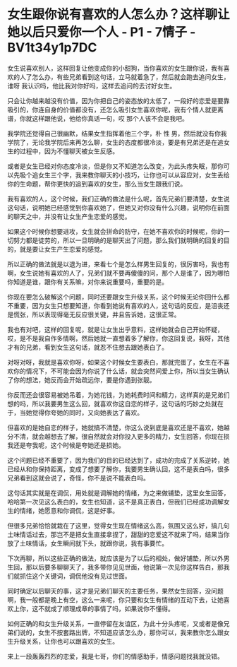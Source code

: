 # 女生跟你说有喜欢的人怎么办？这样聊让她以后只爱你一个人 - P1 - 7情子 - BV1t34y1p7DC

女生说喜欢别人，这样回复让他变成你的小甜狗，当你喜欢的女生跟你说，我有喜欢的人了怎么办，有些兄弟看到这句话，立马就着急了，然后就会跑去追问女生，谁呀 我认识吗，他比我对你好吗，这样去追问的去讨好女生。

只会让你越来越没有价值，因为你把自己的姿态放的太低了，一段好的恋爱是要靠吸引的，你连自身的价值都没有，还怎么吸引女生喜欢你呢，我有个情人就更离谱，你就这样跟他说，他给你真话一句，哎 那个人该不会是我吧。

我学院还觉得自己很幽默，结果女生指挥着他三个字，朴 性 男，然后就没有你我学院了，无论我学院后来再怎么聊，女生的态度都很冷淡，要是有兄弟还是在追女生的过程中，因为不懂聊天被女生反感。

或者是女生已经对你态度冷淡，但是你又不知道怎么改变，为此头疼失眠，那你可以先吸个追女生三个字，我来教你聊天的小技巧，让你也可以从容应对，女生丢给你的生命题，帮你更快的追到喜欢的女生，那么当女生跟我们说。

我有喜欢的人，这个时候，我们正确的做法是什么呢，首先兄弟们要清楚，女生说这句话，说明她已经感觉到你喜欢她了，但她又对你没有什么兴趣，说明你在前面的聊天之中，并没有让女生产生恋爱的感觉。

如果这个时候你想要进攻，女生就会拼命的防守，在她不喜欢你的时候呢，你的一切努力都是徒劳的，所以一旦明确的是聊天出了问题，那么我们就明确的回复的目的，就是要让女生产生恋爱的感觉。

所以正确的做法就是以退为进，来看七个是怎么样男生回复的，很厉害吗，我也有啊，女生说她有喜欢的人了，兄弟们就不要再傻傻的问，那个人是谁了，因为哪怕你知道是谁，跟你有关系嘛，对你来说重要吗，重要的是。

你现在要怎么破解这个问题，同时还要跟女生升级关系，这个时候无论你回什么都不重要，因为女生只想要知道，你看到她说有喜欢的人，这句话的反应，是沮丧还是慌张，所以表现得毫无反应很关键，并且告诉她，这很正常。

我也有对吧，这样的回复呢，就是让女生出乎意料，这样她就会自己开始怀疑，哎，是不是我自作多情啊，然后她就一直想着多了解你，你这回复说，我呀，其他才有的兄弟，看到女生这句话，就忍不住想去跟她表白了。

对呀对呀，我就是喜欢你呀，如果这个时候女生要表白，那就完蛋了，女生在不喜欢你的情况下，不可能会因为你说了什么话，就会突然间爱上你，所以当女生确认了你的想法，她反而会开始疏远你，要是你遇到张靓。

你反而还会很容易被她吊着，为她花钱，为她耗费时间和精力，这样真的是兄弟们想的吗，所以我要男生这么回，就喜欢你这自恋的样子，这句话的巧妙之处就在于，当她觉得你夸她的同时，又向她表达了喜欢。

但喜欢的是她自恋的样子，她就搞不清楚，你这么说到底是喜欢还是不喜欢，她越分不清，就会越想去了解，很自然就会对你投入更多的精力，女生回答，你现在损我还是夸我呢，这个时候是夸她还是损她。

这个问题已经不重要了，因为我们的目的已经达到了，成功的完成了关系逆转，她已经从和你保持距离，变成了想要了解你，我要男生确认回，这不是表白吗，很多兄弟看到这就会说了，奇怪，你不是说不能表白吗。

这句话其实就是在调侃，用处就是调解她的情绪，为之来做铺垫，这里女生回答，哈哈第一次见这么表白的，女生也知道，这不是真正表白，但我们已经成功调解女生的情绪，她愿意和你调侃，这是好事。

但很多兄弟恰恰就栽在了这里，觉得女生现在情绪这么高，氛围又这么好，搞几句土味情话过去，那岂不是把女生直接拿捏了，甜甜的恋爱这不就来了吗，结果当你放了土味情话，女生瞬间就下头，就跟你说，我有事要忙。

下次再聊，所以这些正确的做法，就应该是为了以后的相处，做好铺垫，所以外男生回，那以后要多聊聊天了，我多带你见见世面，他说第一次见你这样告白，那我们就抓住这个关键词，调侃他没有见过世面。

同时确定以后聊天的事，这才是兄弟们聊天的主要任务，果然女生回答，没问题啊，我一般都是晚上有空，这么一来呢，你只要和女生有情绪的互动下去，让她喜欢上你，这不就成了顺理成章的事情了吗，如果说你不懂得。

如何正确的和女生升级关系，一直停留在友谊区，为此十分头疼呢，又或者是像兄弟们说的，女生不按套路出牌，不知道应该怎么办，那你可以，我来教你怎么跟女生升级关系，让你也可以跟喜欢的女生。

来上一段轰轰烈烈的恋爱，我是七哥，你们的情感助手，情感问题找我就没错。
